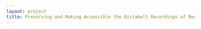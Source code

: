 ```yaml
--- 
layout: project 
title: Preserving and Making Accessible the Dictabelt Recordings of Rod Serling
---
```




